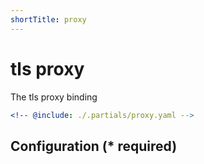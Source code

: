 ```yaml
---
shortTitle: proxy
---
```


# tls proxy

The tls proxy binding

```yaml {3}
<!-- @include: ./.partials/proxy.yaml -->
```

## Configuration (\* required)

<!-- @include: ../.partials/vault.md -->
<!-- @include: ./.partials/options.md -->
<!-- @include: ./.partials/routes.md -->
<!-- @include: ../.partials/exit.md -->
<!-- @include: ../.partials/telemetry.md -->

